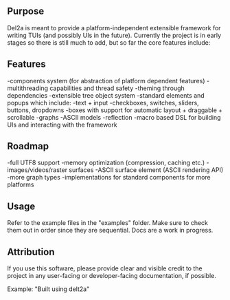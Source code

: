 ## Purpose

Del2a is meant to provide a platform-independent extensible framework for writing TUIs
(and possibly UIs in the future). Currently the project is in early stages so there is still much to add,
but so far the core features include:
## Features
-components system (for abstraction of platform dependent features)
-multithreading capabilities and thread safety
-theming through dependencies
-extensible tree object system
-standard elements and popups which include:
  -text + input
  -checkboxes, switches, sliders, buttons, dropdowns
  -boxes with support for automatic layout + draggable + scrollable
  -graphs
  -ASCII models
-reflection
-macro based DSL for building UIs and interacting with the framework
## Roadmap
-full UTF8 support
-memory optimization (compression, caching etc.)
-images/videos/raster surfaces
-ASCII surface element (ASCII rendering API)
-more graph types
-implementations for standard components for more platforms

## Usage

Refer to the example files in the "examples" folder.
Make sure to check them out in order since they are sequential.
Docs are a work in progress.

## Attribution

If you use this software, please provide clear and visible credit 
to the project in any user-facing or developer-facing documentation, if possible.

Example: "Built using delt2a"

